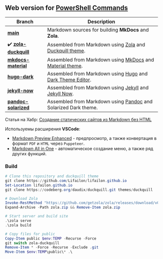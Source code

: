 ## Web version for [PowerShell Commands](https://github.com/Lifailon/PS-Commands)

| **Branch**                                                                                      | **Description**                                                                                                                                     |
| -                                                                                               | -                                                                                                                                                   |
| **[main](https://github.com/Lifailon/lifailon.github.io/tree/main)**                            | Markdown sources for building **MkDocs** and **Zola**.                                                                                              |
| ✔️ **[zola-duckquill](https://github.com/Lifailon/lifailon.github.io/tree/zola-duckquill)**     | Assembled from Markdown using [Zola](https://github.com/getzola/zola) and [Duckquill theme](https://codeberg.org/daudix/duckquill).                 |
| **[mkdocs-material](https://github.com/Lifailon/lifailon.github.io/tree/mkdocs-material)**      | Assembled from Markdown using [MkDocs](https://github.com/mkdocs/mkdocs) and [Material theme](https://github.com/squidfunk/mkdocs-material).        |
| **[hugo-dark](https://github.com/Lifailon/lifailon.github.io/tree/hugo-dark)**                  | Assembled from Markdown using [Hugo](https://github.com/gohugoio/hugo) and [Dark Theme Editor](https://github.com/JingWangTW/dark-theme-editor).    |
| **[jekyll-now](https://github.com/Lifailon/lifailon.github.io/tree/jekyll-now)**                | Assembled from Markdown using [Jekyll](https://github.com/jekyll/jekyll) and [Jekyll Now](https://github.com/barryclark/jekyll-now).                |
| **[pandoc-solarized](https://github.com/Lifailon/lifailon.github.io/tree/pandoc-solarized)**    | Assembled from Markdown using [Pandoc](https://github.com/jgm/pandoc) and Solarized Dark theme.                                                     |

Статья на Хабр: [Создание статических сайтов из Markdown без HTML](https://habr.com/ru/articles/826474)

Используемы расширения **VSCode**:

- [Markdown Preview Enhanced](https://github.com/shd101wyy/vscode-markdown-preview-enhanced) - предпросмотр, а также конвертация в формат `PDF` и `HTML` через `Puppeteer`.
- [Markdown All in One](https://github.com/yzhang-gh/vscode-markdown) - автоматическое создание меню, а также ряд других функций.

### Build

```PowerShell
# Clone this repository and duckquill theme
git clone https://github.com/Lifailon/lifailon.github.io
Set-Location lifailon.github.io
git clone https://codeberg.org/daudix/duckquill.git themes/duckquill

# Download Zola
Invoke-RestMethod "https://github.com/getzola/zola/releases/download/v0.19.2/zola-v0.19.2-x86_64-pc-windows-msvc.zip" -OutFile zola.zip
Expand-Archive -Path zola.zip && Remove-Item zola.zip

# Start server and build site
.\zola serve
.\zola build

# Copy files for public
Copy-Item public $env:TEMP -Recurse -Force
git switch zola-duckquill
Remove-Item * -Force -Recurse -Exclude .git
Move-Item $env:TEMP\public\* .\
```